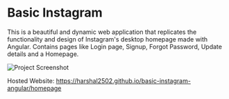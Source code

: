 # Basic Instagram

This is a beautiful and dynamic web application that replicates the functionality and design of Instagram's desktop homepage made with Angular. Contains pages like Login page, Signup, Forgot Password, Update details and a Homepage.

![Project Screenshot](https://github.com/Harshal2502/basic-instagram-angular/assets/92778686/9428430c-ea57-4cb9-8ff9-4ce1471a5ef7)

Hosted Website: https://harshal2502.github.io/basic-instagram-angular/homepage
